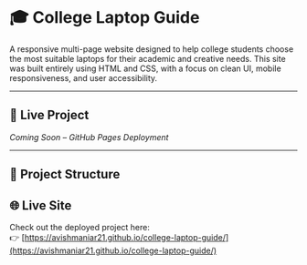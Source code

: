 # 🎓 College Laptop Guide

A responsive multi-page website designed to help college students choose the most suitable laptops for their academic and creative needs. This site was built entirely using HTML and CSS, with a focus on clean UI, mobile responsiveness, and user accessibility.

---

## 🌟 Live Project

_Coming Soon – GitHub Pages Deployment_

---

## 📁 Project Structure

## 🌐 Live Site

Check out the deployed project here:  
👉 [https://avishmaniar21.github.io/college-laptop-guide/](https://avishmaniar21.github.io/college-laptop-guide/)
